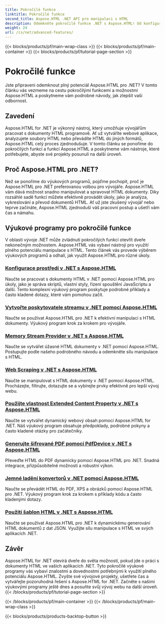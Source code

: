 ```yaml
---
title: Pokročilé funkce
linktitle: Pokročilé funkce
second_title: Aspose.HTML .NET API pro manipulaci s HTML
description: Odemkněte pokročilé funkce .NET s Aspose.HTML! Od konfigurace prostředí po web scraping, prozkoumejte komplexní výukové programy pro výkonný webový vývoj.
weight: 24
url: /cs/net/advanced-features/
---
```


{{< blocks/products/pf/main-wrap-class >}}
{{< blocks/products/pf/main-container >}}
{{< blocks/products/pf/tutorial-page-section >}}

# Pokročilé funkce


Jste připraveni odemknout plný potenciál Aspose.HTML pro .NET? V tomto článku vás vezmeme na cestu pokročilými funkcemi a možnostmi Aspose.HTML a poskytneme vám podrobné návody, jak zlepšit vaši odbornost.

## Zavedení

Aspose.HTML for .NET je výkonný nástroj, který umožňuje vývojářům pracovat s dokumenty HTML programově. Ať už vytváříte webové aplikace, analyzujete soubory HTML nebo převádíte HTML do jiných formátů, Aspose.HTML celý proces zjednodušuje. V tomto článku se ponoříme do pokročilých funkcí a funkcí Aspose.HTML a poskytneme vám nástroje, které potřebujete, abyste své projekty posunuli na další úroveň.

## Proč Aspose.HTML pro .NET?

Než se ponoříme do výukových programů, pojďme pochopit, proč je Aspose.HTML pro .NET preferovanou volbou pro vývojáře. Aspose.HTML vám dává možnost snadno manipulovat a spravovat HTML dokumenty. Díky rozsáhlé sadě funkcí můžete efektivně provádět úkoly, jako je analýza, vykreslování a převod dokumentů HTML. Ať už jste zkušený vývojář nebo teprve začínáte, Aspose.HTML zjednoduší váš pracovní postup a ušetří vám čas a námahu.

## Výukové programy pro pokročilé funkce
V oblasti vývoje .NET může zvládnutí pokročilých funkcí otevřít dveře nekonečným možnostem. Aspose.HTML vás vybaví nástroji pro využití plného potenciálu manipulace s HTML. Tento článek vás provede výběrem výukových programů a odhalí, jak využít Aspose.HTML pro různé úkoly.
### [Konfigurace prostředí v .NET s Aspose.HTML](./environment-configuration/)
Naučte se pracovat s dokumenty HTML v .NET pomocí Aspose.HTML pro úkoly, jako je správa skriptů, vlastní styly, řízení spouštění JavaScriptu a další. Tento komplexní výukový program poskytuje podrobné příklady a často kladené dotazy, které vám pomohou začít.
### [Vytvořte poskytovatele streamu v .NET pomocí Aspose.HTML](./create-stream-provider/)
Naučte se používat Aspose.HTML pro .NET k efektivní manipulaci s HTML dokumenty. Výukový program krok za krokem pro vývojáře.
### [Memory Stream Provider v .NET s Aspose.HTML](./memory-stream-provider/)
Naučte se vytvářet úžasné HTML dokumenty v .NET pomocí Aspose.HTML. Postupujte podle našeho podrobného návodu a odemkněte sílu manipulace s HTML.
### [Web Scraping v .NET s Aspose.HTML](./web-scraping/)
Naučte se manipulovat s HTML dokumenty v .NET pomocí Aspose.HTML. Procházejte, filtrujte, dotazujte se a vybírejte prvky efektivně pro lepší vývoj webu.
### [Použijte vlastnost Extended Content Property v .NET s Aspose.HTML](./use-extended-content-property/)
Naučte se vytvářet dynamický webový obsah pomocí Aspose.HTML for .NET. Náš výukový program obsahuje předpoklady, podrobné pokyny a často kladené otázky pro začátečníky.
### [Generujte šifrované PDF pomocí PdfDevice v .NET s Aspose.HTML](./generate-encrypted-pdf-by-pdfdevice/)
Převeďte HTML do PDF dynamicky pomocí Aspose.HTML pro .NET. Snadná integrace, přizpůsobitelné možnosti a robustní výkon.
### [Jemné ladění konvertorů v .NET pomocí Aspose.HTML](./fine-tuning-converters/)
Naučte se převádět HTML do PDF, XPS a obrázků pomocí Aspose.HTML pro .NET. Výukový program krok za krokem s příklady kódu a často kladenými dotazy.
### [Použití šablon HTML v .NET s Aspose.HTML](./using-html-templates/)
Naučte se používat Aspose.HTML pro .NET k dynamickému generování HTML dokumentů z dat JSON. Využijte sílu manipulace s HTML ve svých aplikacích .NET.


## Závěr

Aspose.HTML for .NET otevírá dveře do světa možností, pokud jde o práci s dokumenty HTML ve vašich aplikacích .NET. Tyto pokročilé výukové programy vás vybaví znalostmi a dovednostmi potřebnými k využití plného potenciálu Aspose.HTML. Zvyšte své vývojové projekty, ušetřete čas a vytvářejte pozoruhodná řešení s Aspose.HTML for .NET. Začněte s našimi výukovými programy ještě dnes a posuňte svůj vývoj webu na další úroveň.
{{< /blocks/products/pf/tutorial-page-section >}}

{{< /blocks/products/pf/main-container >}}
{{< /blocks/products/pf/main-wrap-class >}}

{{< blocks/products/products-backtop-button >}}
